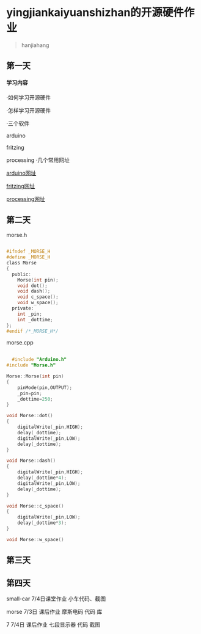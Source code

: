 # yingjiankaiyuanshizhan的开源硬件作业
>hanjiahang

## 第一天
#### 学习内容
·如何学习开源硬件

·怎样学习开源硬件

·三个软件
  
  arduino
  
  fritzing
  
  processing
·几个常用网址
 
 [arduino网址](https://arduino.cc)
 
 [fritzing网址](https://fritzing.org)
 
 [processing网址](https://processing.org)
  

## 第二天

  morse.h
```c

#ifndef _MORSE_H
#define _MORSE_H
class Morse
{
  public:
    Morse(int pin);
    void dot();
    void dash();
    void c_space();
    void w_space();
  private:
    int _pin;
    int _dottime;
};
#endif /*_MORSE_H*/

```

  morse.cpp
```c
  
  #include "Arduino.h"
#include "Morse.h"

Morse::Morse(int pin)
{
	pinMode(pin,OUTPUT);
	_pin=pin;
	_dottime=250;
}

void Morse::dot()
{
	digitalWrite(_pin,HIGH);
	delay(_dottime);
	digitalWrite(_pin,LOW);
	delay(_dottime);
}

void Morse::dash()
{
	digitalWrite(_pin,HIGH);
	delay(_dottime*4);
	digitalWrite(_pin,LOW);
	delay(_dottime);
}

void Morse::c_space()
{
	digitalWrite(_pin,LOW);
	delay(_dottime*3);
}

void Morse::w_space()
```
## 第三天
## 第四天
small-car 7/4日课堂作业 小车代码、截图

morse  7/3日 课后作业 摩斯电码 代码 库

7 7/4日 课后作业 七段显示器 代码 截图
